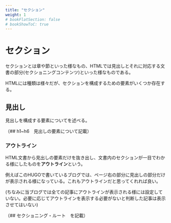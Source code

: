 ```yaml
---
title: "セクション"
weight: 1
# bookFlatSection: false
# bookShowToC: true
---
```


# セクション

セクションとは章や節といった様なもの、HTMLでは見出しとそれに対応する文書の部分(セクショニングコンテンツ)といった様なものである。

HTMLには種類は様々だが、セクションを構成するための要素がいくつか存在する。


## 見出し

見出しを構成する要素についてを述べる。


（## h1~h6　見出しの要素について記載）


### アウトライン

HTML文書から見出しの要素だけを抜き出し、文書内のセクションが一目でわかる様にしたものを**アウトライン**という。

例えばこのHUGOで書いているブログでは、ページ右の部分に見出しの部分だけが表示される様になっている。これもアウトラインだと思ってくれれば良い。

(ちなみに当ブログでは全ての記事にアウトラインが表示される様には設定していない。必要に応じてアウトラインを表示する必要がないと判断した記事は表示させてはいない)


（## セクショニング・ルート　を記載）
